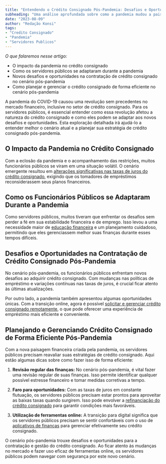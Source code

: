 ```yaml
---
title: "Entendendo o Crédito Consignado Pós-Pandemia: Desafios e Oportunidades para Servidores Públicos"
subheading: "Uma análise aprofundada sobre como a pandemia mudou a paisagem do crédito consignado para servidores públicos."
date: "2023-08-09"
author: "Redação Konsi"
tags:
- "Credito Consignado"
- "Pandemia"
- "Servidores Publicos"
---
```


_O que falaremos nesse artigo:_ 
- O impacto da pandemia no crédito consignado
- Como os servidores públicos se adaptaram durante a pandemia
- Novos desafios e oportunidades na contratação de crédito consignado no cenário pós-pandemia
- Como planejar e gerenciar o crédito consignado de forma eficiente no cenário pós-pandemia

A pandemia do COVID-19 causou uma revolução sem precedentes no mercado financeiro, inclusive no setor de crédito consignado. Para os servidores públicos, é essencial entender como essa revolução afetou a natureza do crédito consignado e como eles podem se adaptar aos novos desafios e oportunidades. Esta exploração detalhada irá ajudá-lo a entender melhor o cenário atual e a planejar sua estratégia de crédito consignado pós-pandemia. 

## O Impacto da Pandemia no Crédito Consignado

Com a eclosão da pandemia e o acompanhamento das restrições, muitos funcionários públicos se viram em uma situação volátil. O cenário emergente resultou em [alterações significativas nas taxas de juros do crédito consignado](https://www.konsi.com.br/post/entenda-a-flutuação-das-taxas-de-juros-do-crdito-consignado), exigindo que os tomadores de empréstimos reconsiderassem seus planos financeiros.

## Como os Funcionários Públicos se Adaptaram Durante a Pandemia

Como servidores públicos, muitos tiveram que enfrentar os desafios sem perder a fé em sua estabilidade financeira e de emprego. Isso levou a uma necessidade maior de [educação financeira](https://www.konsi.com.br/post/dicas-para-organizar-suas-financas-e-evitar-endividamento) e um planejamento cuidadoso, permitindo que eles gerenciassem melhor suas finanças durante esses tempos difíceis.

## Desafios e Oportunidades na Contratação de Crédito Consignado Pós-Pandemia

No cenário pós-pandemia, os funcionários públicos enfrentam novos desafios ao adquirir crédito consignado. Com mudanças nas políticas de empréstimo e variações contínuas nas taxas de juros, é crucial ficar atento às últimas atualizações.

Por outro lado, a pandemia também apresentou algumas oportunidades únicas. Com a transição online, agora é possível [solicitar e gerenciar crédito consignado remotamente](https://www.konsi.com.br/post/konsi-app), o que pode oferecer uma experiência de empréstimo mais eficiente e conveniente.

## Planejando e Gerenciando Crédito Consignado de Forma Eficiente Pós-Pandemia

Com a nova paisagem financeira criada pela pandemia, os servidores públicos precisam reavaliar suas estratégias de crédito consignado. Aqui estão algumas dicas sobre como fazer isso de forma eficiente:

1. **Revisão regular das finanças:** No cenário pós-pandemia, é vital fazer uma revisão regular de suas finanças. Isso permite identificar qualquer possível estresse financeiro e tomar medidas corretivas a tempo.

2. **Faro para oportunidades:** Com as taxas de juros em constante flutuação, os servidores públicos precisam estar prontos para aproveitar as baixas taxas quando surgirem. Isso pode envolver a [refinanciação do crédito consignado](https://www.konsi.com.br/post/refinanciar-credito-consignado) para garantir condições mais favoráveis.

3. **Utilização de ferramentas online:** A transição para digital significa que os servidores públicos precisam se sentir confortáveis com o uso de [aplicativos de finanças](https://www.konsi.com.br/post/konsi-app) para gerenciar efetivamente seu crédito consignado.

O cenário pós-pandemia trouxe desafios e oportunidades para a contratação e gestão do crédito consignado. Ao ficar atento às mudanças no mercado e fazer uso eficaz de ferramentas online, os servidores públicos podem navegar com segurança por este novo cenário.